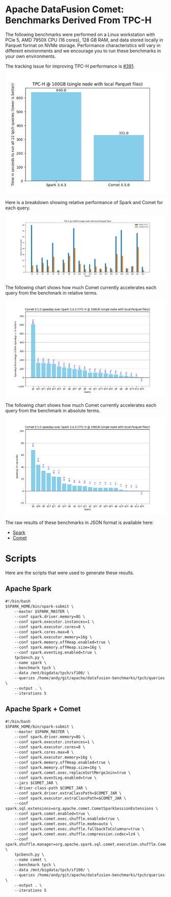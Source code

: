 <!--
Licensed to the Apache Software Foundation (ASF) under one
or more contributor license agreements.  See the NOTICE file
distributed with this work for additional information
regarding copyright ownership.  The ASF licenses this file
to you under the Apache License, Version 2.0 (the
"License"); you may not use this file except in compliance
with the License.  You may obtain a copy of the License at

  http://www.apache.org/licenses/LICENSE-2.0

Unless required by applicable law or agreed to in writing,
software distributed under the License is distributed on an
"AS IS" BASIS, WITHOUT WARRANTIES OR CONDITIONS OF ANY
KIND, either express or implied.  See the License for the
specific language governing permissions and limitations
under the License.
-->

# Apache DataFusion Comet: Benchmarks Derived From TPC-H

The following benchmarks were performed on a Linux workstation with PCIe 5, AMD 7950X CPU (16 cores), 128 GB RAM, and
data stored locally in Parquet format on NVMe storage. Performance characteristics will vary in different environments
and we encourage you to run these benchmarks in your own environments.

The tracking issue for improving TPC-H performance is [#391](https://github.com/apache/datafusion-comet/issues/391).

![](../../_static/images/benchmark-results/0.5.0/tpch_allqueries.png)

Here is a breakdown showing relative performance of Spark and Comet for each query.

![](../../_static/images/benchmark-results/0.5.0/tpch_queries_compare.png)

The following chart shows how much Comet currently accelerates each query from the benchmark in relative terms.

![](../../_static/images/benchmark-results/0.5.0/tpch_queries_speedup_rel.png)

The following chart shows how much Comet currently accelerates each query from the benchmark in absolute terms.

![](../../_static/images/benchmark-results/0.5.0/tpch_queries_speedup_abs.png)

The raw results of these benchmarks in JSON format is available here:

- [Spark](0.5.0/spark-tpch.json)
- [Comet](0.5.0/comet-tpch.json)

# Scripts

Here are the scripts that were used to generate these results.

## Apache Spark 

```shell
#!/bin/bash
$SPARK_HOME/bin/spark-submit \
    --master $SPARK_MASTER \
    --conf spark.driver.memory=8G \
    --conf spark.executor.instances=1 \
    --conf spark.executor.cores=8 \
    --conf spark.cores.max=8 \
    --conf spark.executor.memory=16g \
    --conf spark.memory.offHeap.enabled=true \
    --conf spark.memory.offHeap.size=16g \
    --conf spark.eventLog.enabled=true \
    tpcbench.py \
    --name spark \
    --benchmark tpch \
    --data /mnt/bigdata/tpch/sf100/ \
    --queries /home/andy/git/apache/datafusion-benchmarks/tpch/queries \
    --output . \
    --iterations 5

```

## Apache Spark + Comet

```shell
#!/bin/bash
$SPARK_HOME/bin/spark-submit \
    --master $SPARK_MASTER \
    --conf spark.driver.memory=8G \
    --conf spark.executor.instances=1 \
    --conf spark.executor.cores=8 \
    --conf spark.cores.max=8 \
    --conf spark.executor.memory=16g \
    --conf spark.memory.offHeap.enabled=true \
    --conf spark.memory.offHeap.size=16g \
    --conf spark.comet.exec.replaceSortMergeJoin=true \
    --conf spark.eventLog.enabled=true \
    --jars $COMET_JAR \
    --driver-class-path $COMET_JAR \
    --conf spark.driver.extraClassPath=$COMET_JAR \
    --conf spark.executor.extraClassPath=$COMET_JAR \
    --conf spark.sql.extensions=org.apache.comet.CometSparkSessionExtensions \
    --conf spark.comet.enabled=true \
    --conf spark.comet.exec.shuffle.enabled=true \
    --conf spark.comet.exec.shuffle.mode=auto \
    --conf spark.comet.exec.shuffle.fallbackToColumnar=true \
    --conf spark.comet.exec.shuffle.compression.codec=lz4 \
    --conf spark.shuffle.manager=org.apache.spark.sql.comet.execution.shuffle.CometShuffleManager \
    tpcbench.py \
    --name comet \
    --benchmark tpch \
    --data /mnt/bigdata/tpch/sf100/ \
    --queries /home/andy/git/apache/datafusion-benchmarks/tpch/queries \
    --output . \
    --iterations 5
```